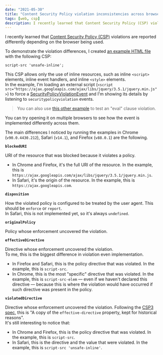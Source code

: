 ```yaml
---
date: "2021-05-30"
title: "Content Security Policy violation inconsistencies across browsers"
tags: [web, csp]
description: I recently learned that Content Security Policy (CSP) violations are reported differently depending on the browser being used, so I created a small webpage to test these differences.
---
```


I recently learned that [Content Security Policy (CSP)](https://developer.mozilla.org/en-US/docs/Web/HTTP/Headers/Content-Security-Policy) violations are reported differently depending on the browser being used.  

To demonstrate the violation differences, I created [an example HTML file](/content-security-policy-violation-examples/external-script) with the following CSP: 
```
script-src 'unsafe-inline';
``` 
This CSP allows only the use of inline resources, such as inline `<script>` elements, inline event handlers, and inline `<style>` elements.  
In the example, I'm loading an external script (`<script src="https://ajax.googleapis.com/ajax/libs/jquery/3.5.1/jquery.min.js">`) to force a [SecurityPolicyViolationEvent](https://developer.mozilla.org/en-US/docs/Web/API/SecurityPolicyViolationEvent) and I'm showing its details by listening to `securitypolicyviolation` events.  

> You can also use [this other example](/content-security-policy-violation-examples/external-script) to test an "eval" clause violation.

You can try opening it on multiple browsers to see how the event is implemented differently across them. 

The main differences I noticed by running the examples in Chrome (`v90.0.4430.212`), Safari (`v14.1`), and Firefox (`v88.0.1`) are the following.

**`blockedURI`**

URI of the resource that was blocked because it violates a policy.  
- In Chrome and Firefox, it's the full URI of the resource. In the example, this is `https://ajax.googleapis.com/ajax/libs/jquery/3.5.1/jquery.min.js`. 
- In Safari, it's the origin of the resource. In the example, this is `https://ajax.googleapis.com`.

**`disposition`**

How the violated policy is configured to be treated by the user agent. This should be `enforce` or `report`.  
In Safari, this is not implemented yet, so it's always `undefined`.

**`originalPolicy`**

Policy whose enforcement uncovered the violation.  

**`effectiveDirective`**

Directive whose enforcement uncovered the violation.  
To me, this is the biggest difference in violation even implementation. 
- In Firefox and Safari, this is the policy directive that was violated. In the example, this is `script-src`. 
- In Chrome, this is the most "specific" directive that was violated. In the example, this is `script-src-elem` — even if we haven't declared this directive — because this is where the violation would have occurred if such directive was present in the policy. 

**`violatedDirective`**

Directive whose enforcement uncovered the violation. Following the [CSP3 spec](https://www.w3.org/TR/CSP3/), this is "A copy of the `effective-directive` property, kept for historical reasons".  
It's still interesting to notice that:
- In Chrome and Firefox, this is the policy directive that was violated. In the example, this is `script-src`. 
- In Safari, this is the directive and the value that were violated. In the example, this is `script-src 'unsafe-inline'`.

